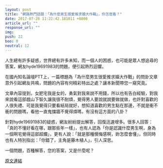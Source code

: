 ```yaml
---
layout: post
title: "網路熱門話題：「為什麼男生很愛推求婚大作戰」，你怎麼看？"
date: 2017-07-28 11:22:42.181011 +0800
article_url: ""
response_url: ""
img: 
push: 22
boo: 0
neutral: 12
---
```


人生總有許多疑惑，世界總有許多未知，而一個人的困惑，也可能是眾人想追尋的答案，網友hyde19691983的問題，便引起熱烈迴響。

在國內知名論壇PTT上，一篇標題為「為什麼男生很愛推求婚大作戰」的問卦文章意外引起網友共鳴，問題的內容有何精彩特出之處？讓本新聞帶您一窺究竟。

文章內容提到，女肥宅我是女的，勇氣對我來說不用錢，所以也有告白經驗，對我來說看這部戲山下智久讓我很不耐煩，覺得男人要說就說要做就做，也許對喜歡的人很失禮、可是我覺得只要看結局就好，想知道喜歡的男生點在那邊，不就是衝不衝的問題嗎，看他一直鬼擋牆不覺得煩嗎，有沒有這方面的八卦？

針對hyde19691983的疑惑，網友紛紛提出解答，回復迅速增多。很多人回答：「真的不懂好看在哪，跟那些年一樣」，也有人認為「你是認識什麼男生啊，身為一個啊宅覺得這部超爛」，更有人說：「就是那種懊悔感啊，妳怎麼會懂」，但同時也有人特別指出：「你錯了，主角是藤木植人」，引人深思。

一個問題，百種解答，您的答案，又是什麼呢？

<a href = "https://www.ptt.cc/bbs/Gossiping/M.1501169605.A.860.html">原文連結</a>

